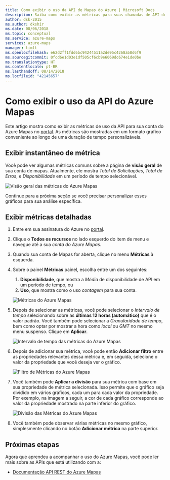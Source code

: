 ```yaml
---
title: Como exibir o uso da API de Mapas do Azure | Microsoft Docs
description: Saiba como exibir as métricas para suas chamadas de API do Azure Mapas no portal.
author: dsk-2015
ms.author: dkshir
ms.date: 08/06/2018
ms.topic: conceptual
ms.service: azure-maps
services: azure-maps
manager: timlt
ms.openlocfilehash: e62d2ff1fdd6bc94244511a2de95c4268a58d6f9
ms.sourcegitcommit: 0fcd6e1d03e1df505cf6cb9e6069dc674e1de0be
ms.translationtype: HT
ms.contentlocale: pt-BR
ms.lasthandoff: 08/14/2018
ms.locfileid: "42145657"
---
```

# <a name="how-to-view-the-azure-maps-api-usage"></a>Como exibir o uso da API do Azure Mapas
Este artigo mostra como exibir as métricas de uso da API para sua conta do Azure Mapas no [portal](https://portal.azure.com). As métricas são mostradas em um formato gráfico conveniente ao longo de uma duração de tempo personalizáveis. 

## <a name="view-metric-snapshot"></a>Exibir instantâneo de métrica 

Você pode ver algumas métricas comuns sobre a página de **visão geral** de sua conta de mapas. Atualmente, ele mostra *Total de Solicitações*, *Total de Erros*, e *Disponibilidade* em um período de tempo selecionável. 

![Visão geral das métricas do Azure Mapas](media/how-to-view-api-usage/portal-overview.png)

Continue para a próxima seção se você precisar personalizar esses gráficos para sua análise específica.


## <a name="view-detailed-metrics"></a>Exibir métricas detalhadas

1. Entre em sua assinatura do Azure no [portal](https://portal.azure.com). 

2. Clique o **Todos os recursos** no lado esquerdo do item de menu e navegue até a sua *conta do Azure Mapas*.

3. Quando sua conta de Mapas for aberta, clique no menu **Métricas** à esquerda.

4. Sobre o painel **Métricas** painel, escolha entre um dos seguintes:

    1. **Disponibilidade**, que mostra a *Média* de disponibilidade de API em um período de tempo, ou 
    2. **Uso**, que mostra como o uso *contagem* para sua conta. 

    ![Métricas do Azure Mapas](media/how-to-view-api-usage/portal-metrics.png)

5. Depois de selecionar as métricas, você pode selecionar o *Intervalo de tempo* selecionando sobre as **últimas 12 horas (automático)** que é o valor padrão. Você também pode selecionar a *Granularidade de tempo*, bem como optar por mostrar a hora como *local* ou *GMT* no mesmo menu suspenso. Clique em **Aplicar**.

    ![Intervalo de tempo das métricas do Azure Mapas](media/how-to-view-api-usage/time-range.png)
 
6. Depois de adicionar sua métrica, você pode então **Adicionar filtro** entre as propriedades relevantes dessa métrica e, em seguida, selecione o valor da propriedade que você deseja ver o gráfico. 

    ![Filtro de Métricas do Azure Mapas](media/how-to-view-api-usage/filter.png)

7. Você também pode **Aplicar a divisão** para sua métrica com base em sua propriedade de métrica selecionada. Isso permite que o gráfico seja dividido em vários gráficos, cada um para cada valor da propriedade. Por exemplo, na imagem a seguir, a cor de cada gráfico corresponde ao valor da propriedade mostrado na parte inferior do gráfico.

    ![Divisão das Métricas do Azure Mapas](media/how-to-view-api-usage/splitting.png)
 
8. Você também pode observar várias métricas no mesmo gráfico, simplesmente clicando no botão **Adicionar métrica** na parte superior.


## <a name="next-steps"></a>Próximas etapas

Agora que aprendeu a acompanhar o uso do Azure Mapas, você pode ler mais sobre as APIs que está utilizando com a:

* [Documentação API REST do Azure Mapas](https://docs.microsoft.com/rest/api/maps)
